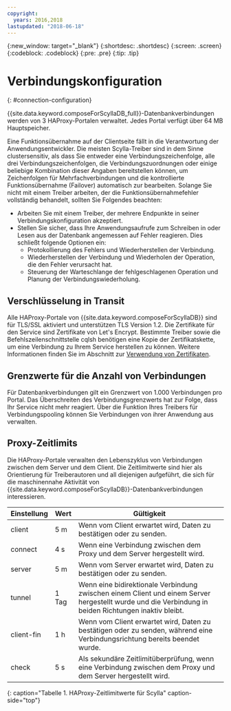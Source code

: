 ```yaml
---
copyright:
  years: 2016,2018
lastupdated: "2018-06-18"
---
```


{:new_window: target="_blank"}
{:shortdesc: .shortdesc}
{:screen: .screen}
{:codeblock: .codeblock}
{:pre: .pre}
{:tip: .tip}

# Verbindungskonfiguration
{: #connection-configuration}

{{site.data.keyword.composeForScyllaDB_full}}-Datenbankverbindungen werden von 3 HAProxy-Portalen verwaltet. Jedes Portal verfügt über 64 MB Hauptspeicher.

Eine Funktionsübernahme auf der Clientseite fällt in die Verantwortung der Anwendungsentwickler. Die meisten Scylla-Treiber sind in dem Sinne clustersensitiv, als dass Sie entweder eine Verbindungszeichenfolge, alle drei Verbindungszeichenfolgen, die Verbindungszuordnungen oder einige beliebige Kombination dieser Angaben bereitstellen können, um Zeichenfolgen für Mehrfachverbindungen und die kontrollierte Funktionsübernahme (Failover) automatisch zur bearbeiten. Solange Sie nicht mit einem Treiber arbeiten, der die Funktionsübernahmefehler vollständig behandelt, sollten Sie Folgendes beachten:

* Arbeiten Sie mit einem Treiber, der mehrere Endpunkte in seiner Verbindungskonfiguration akzeptiert.
* Stellen Sie sicher, dass Ihre Anwendungsaufrufe zum Schreiben in oder Lesen aus der Datenbank angemessen auf Fehler reagieren. Dies schließt folgende Optionen ein:
  + Protokollierung des Fehlers und Wiederherstellen der Verbindung.
  + Wiederherstellen der Verbindung und Wiederholen der Operation, die den Fehler verursacht hat.
  + Steuerung der Warteschlange der fehlgeschlagenen Operation und Planung der Verbindungswiederholung.

## Verschlüsselung in Transit

Alle HAProxy-Portale von {{site.data.keyword.composeForScyllaDB}} sind für TLS/SSL aktiviert und unterstützen TLS Version 1.2. Die Zertifikate für den Service sind Zertifikate von Let's Encrypt. Bestimmte Treiber sowie die Befehlszeilenschnittstelle cqlsh benötigen eine Kopie der Zertifikatskette, um eine Verbindung zu Ihrem Service herstellen zu können. Weitere Informationen finden Sie im Abschnitt zur [Verwendung von Zertifikaten](https://console.{DomainName}/docs/services/ComposeForScyllaDB/scylla-certificates.html).

## Grenzwerte für die Anzahl von Verbindungen

Für Datenbankverbindungen gilt ein Grenzwert von 1.000 Verbindungen pro Portal. Das Überschreiten des Verbindungsgrenzwerts hat zur Folge, dass Ihr Service nicht mehr reagiert. Über die Funktion Ihres Treibers für Verbindungspooling können Sie Verbindungen von ihrer Anwendung aus verwalten.

## Proxy-Zeitlimits

Die HAProxy-Portale verwalten den Lebenszyklus von Verbindungen zwischen dem Server und dem Client. Die Zeitlimitwerte sind hier als Orientierung für Treiberautoren und all diejenigen aufgeführt, die sich für die maschinennahe Aktivität von {{site.data.keyword.composeForScyllaDB}}-Datenbankverbindungen interessieren.

Einstellung | Wert | Gültigkeit
----------|-----------|-----------
client | 5 m | Wenn vom Client erwartet wird, Daten zu bestätigen oder zu senden.
connect | 4 s | Wenn eine Verbindung zwischen dem Proxy und dem Server hergestellt wird.
server | 5 m | Wenn vom Server erwartet wird, Daten zu bestätigen oder zu senden.
tunnel | 1 Tag | Wenn eine bidirektionale Verbindung zwischen einem Client und einem Server hergestellt wurde und die Verbindung in beiden Richtungen inaktiv bleibt.
client-fin | 1 h | Wenn vom Client erwartet wird, Daten zu bestätigen oder zu senden, während eine Verbindungsrichtung bereits beendet wurde.
check | 5 s | Als sekundäre Zeitlimitüberprüfung, wenn eine Verbindung zwischen dem Proxy und dem Server hergestellt wird.

{: caption="Tabelle 1. HAProxy-Zeitlimitwerte für Scylla" caption-side="top"}
